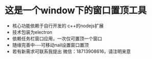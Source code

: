 # 这是一个window下的窗口置顶工具
* 核心功能依赖于自行开发的 c++的nodejs扩展
* 技术包装为electron
* 依赖任务栏窗口应用，一次仅可置顶一个窗口
* 随缘完善中---可移动nail设置窗口置顶
* 若有新需求可联系我提出 微信：18713908616，请注明来意
